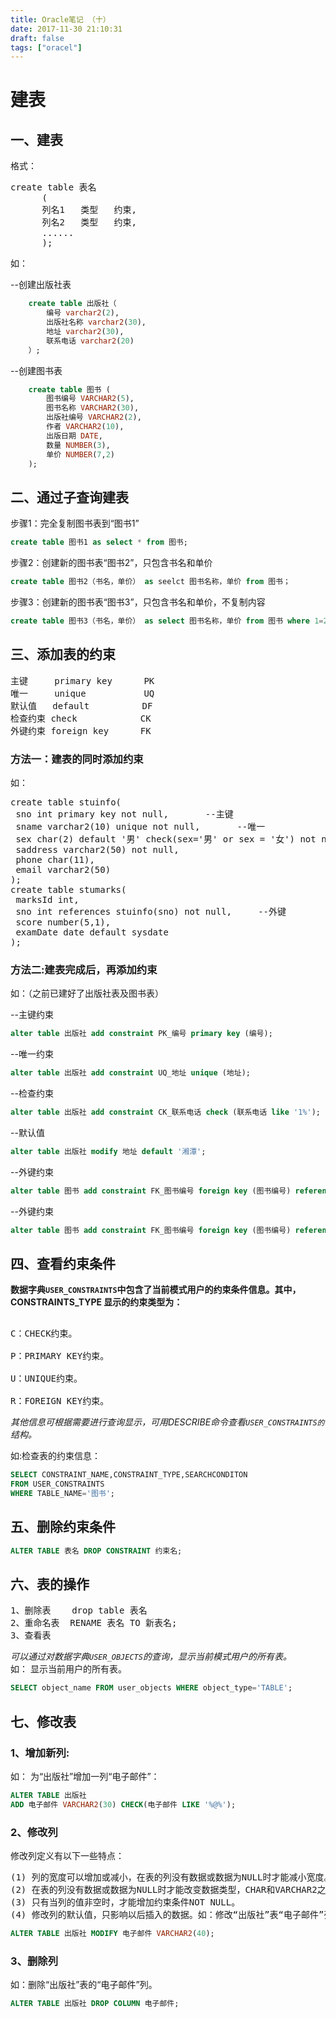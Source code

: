 ```yaml
---
title: Oracle笔记 （十）
date: 2017-11-30 21:10:31
draft: false
tags: ["oracel"]
---
```

# 建表

## 一、建表

格式：

<pre>
create table 表名
      (
	  列名1   类型   约束,
	  列名2   类型   约束,
	  ......			
      );
</pre>

如：

--创建出版社表
```SQL
	create table 出版社（
		编号 varchar2(2),
		出版社名称 varchar2(30),
		地址 varchar2(30),
		联系电话 varchar2(20)
	）;
```
--创建图书表
```SQL
	create table 图书 (
		图书编号 VARCHAR2(5),
		图书名称 VARCHAR2(30),
		出版社编号 VARCHAR2(2),
		作者 VARCHAR2(10),
		出版日期 DATE,
		数量 NUMBER(3),
		单价 NUMBER(7,2)	
	);
```
## 二、通过子查询建表

步骤1：完全复制图书表到“图书1”
```SQL
create table 图书1 as select * from 图书;
```
步骤2：创建新的图书表“图书2”，只包含书名和单价
```SQL
create table 图书2（书名，单价） as seelct 图书名称，单价 from 图书；
```
步骤3：创建新的图书表“图书3”，只包含书名和单价，不复制内容
```SQL
create table 图书3（书名，单价） as select 图书名称，单价 from 图书 where 1=2；
```
## 三、添加表的约束

<pre>
主键     primary key      PK
唯一     unique           UQ
默认值   default          DF
检查约束 check            CK
外键约束 foreign key      FK
</pre>

### 方法一：建表的同时添加约束 

如：

<pre>
create table stuinfo(
 sno int primary key not null,       --主键
 sname varchar2(10) unique not null,       --唯一
 sex char(2) default '男' check(sex='男' or sex = '女') not null,   --默认及检查
 saddress varchar2(50) not null,
 phone char(11),
 email varchar2(50)
);
create table stumarks(
 marksId int,
 sno int references stuinfo(sno) not null,     --外键
 score number(5,1),
 examDate date default sysdate
);
</pre>

### 方法二:建表完成后，再添加约束

如：（之前已建好了出版社表及图书表）


--主键约束
```SQL
alter table 出版社 add constraint PK_编号 primary key (编号);
```
--唯一约束
```SQL
alter table 出版社 add constraint UQ_地址 unique (地址);
```
--检查约束
```SQL
alter table 出版社 add constraint CK_联系电话 check (联系电话 like '1%');
```
--默认值
```SQL
alter table 出版社 modify 地址 default '湘潭';
```
--外键约束
```SQL
alter table 图书 add constraint FK_图书编号 foreign key (图书编号) references 出版社(编号);
```
--外键约束
```SQL
alter table 图书 add constraint FK_图书编号 foreign key (图书编号) references 出版社(编号);
```
## 四、查看约束条件

**数据字典`USER_CONSTRAINTS`中包含了当前模式用户的约束条件信息。其中，CONSTRAINTS_TYPE 显示的约束类型为：**

<pre>		
C：CHECK约束。

P：PRIMARY KEY约束。
​		
U：UNIQUE约束。
​		
R：FOREIGN KEY约束。
</pre>	

*其他信息可根据需要进行查询显示，可用DESCRIBE命令查看`USER_CONSTRAINTS的`结构。*

如:检查表的约束信息：
```SQL
SELECT CONSTRAINT_NAME,CONSTRAINT_TYPE,SEARCHCONDITON
FROM USER_CONSTRAINTS
WHERE TABLE_NAME='图书';
```

## 五、删除约束条件
```SQL
ALTER TABLE 表名 DROP CONSTRAINT 约束名;
```

## 六、表的操作

<pre>
1、删除表    drop table 表名
2、重命名表  RENAME 表名 TO 新表名;
3、查看表
</pre>

*可以通过对数据字典`USER_OBJECTS`的查询，显示当前模式用户的所有表。*
​	
如： 显示当前用户的所有表。
```SQL
SELECT object_name FROM user_objects WHERE object_type='TABLE';
```

## 七、修改表

### 1、增加新列:

如： 为“出版社”增加一列“电子邮件”：
```SQL
ALTER TABLE 出版社		
ADD 电子邮件 VARCHAR2(30) CHECK(电子邮件 LIKE '%@%');
```
### 2、修改列
修改列定义有以下一些特点：

<pre>
(1) 列的宽度可以增加或减小，在表的列没有数据或数据为NULL时才能减小宽度。
(2) 在表的列没有数据或数据为NULL时才能改变数据类型，CHAR和VARCHAR2之间可以随意转换。
(3) 只有当列的值非空时，才能增加约束条件NOT NULL。
(4) 修改列的默认值，只影响以后插入的数据。如：修改“出版社”表“电子邮件”列的宽度为40。
</pre>	

```SQL
ALTER TABLE 出版社 MODIFY 电子邮件 VARCHAR2(40);
```
### 3、删除列
如：删除“出版社”表的“电子邮件”列。
```SQL
ALTER TABLE 出版社 DROP COLUMN 电子邮件;
```